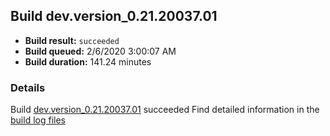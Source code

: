 ## Build dev.version_0.21.20037.01
- **Build result:** `succeeded`
- **Build queued:** 2/6/2020 3:00:07 AM
- **Build duration:** 141.24 minutes
### Details
Build [dev.version_0.21.20037.01](https://winappstudio.visualstudio.com/web/build.aspx?pcguid=a4ef43be-68ce-4195-a619-079b4d9834c2&builduri=vstfs%3a%2f%2f%2fBuild%2fBuild%2f32819) succeeded
Find detailed information in the [build log files]()
